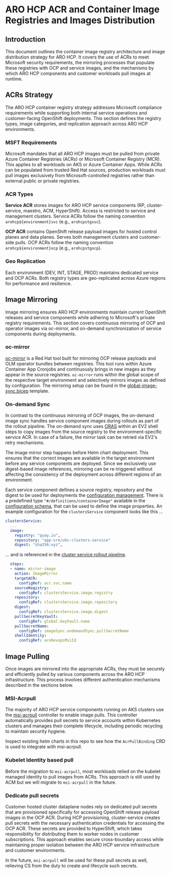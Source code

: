 # ARO HCP ACR and Container Image Registries and Images Distribution

## Introduction

This document outlines the container image registry architecture and image distribution strategy for ARO HCP. It covers the use of ACRs to meet Microsoft security requirements, the mirroring processes that populate these registries with OCP and service images, and the mechanisms by which ARO HCP components and customer workloads pull images at runtime.

## ACRs Strategy

The ARO HCP container registry strategy addresses Microsoft compliance requirements while supporting both internal service operations and customer-facing OpenShift deployments. This section defines the registry types, image categories, and replication approach across ARO HCP environments.

### MSFT Requirements

Microsoft mandates that all ARO HCP images must be pulled from private Azure Container Registries (ACRs) or Microsoft Container Registry (MCR). This applies to all workloads on AKS or Azure Container Apps. While ACRs can be populated from trusted Red Hat sources, production workloads must pull images exclusively from Microsoft-controlled registries rather than external public or private registries.

### ACR Types

**Service ACR** stores images for ARO HCP service components (RP, cluster-service, maestro, ACM, HyperShift). Access is restricted to service and management clusters. Service ACRs follow the naming convention `arohcp${environment}svc` (e.g., `arohcpstgsvc`).

**OCP ACR** contains OpenShift release payload images for hosted control planes and data planes. Serves both management clusters and customer-side pulls. OCP ACRs follow the naming convention `arohcp${environment}ocp` (e.g., `arohcpstgocp`).

### Geo Replication

Each environment (DEV, INT, STAGE, PROD) maintains dedicated service and OCP ACRs. Both registry types are geo-replicated across Azure regions for performance and resilience.

## Image Mirroring

Image mirroring ensures ARO HCP environments maintain current OpenShift releases and service components while adhering to Microsoft's private registry requirements. This section covers continuous mirroring of OCP and operator images via oc-mirror, and on-demand synchronization of service components during deployments.

### oc-mirror

[oc-mirror](https://github.com/openshift/oc-mirror) is a Red Hat tool built for mirroring OCP release payloads and OLM operator bundles between registries. This tool runs within Azure Container App Cronjobs and continuously brings in new images as they appear in the source registries. `oc-mirror` runs within the global scope of the respective target environment and selectively mirrors images as defined by configuration. The mirroring setup can be found in the [global-image-sync.bicep](../dev-infrastructure/templates/global-image-sync.bicep) template.

### On-demand Sync

In contrast to the continuous mirroring of OCP images, the on-demand image sync handles service component images during rollouts as part of the rollout pipeline. The on-demand sync uses [ORAS](https://oras.land/) within an EV2 shell steps to copy images from the source registry to the environment-specific service ACR. In case of a failure, the mirror task can be retried via EV2's retry mechanisms.

The image mirror step happens before Helm chart deployment. This ensures that the correct images are available in the target environment before any service components are deployed. Since we exclusively use digest-based image references, mirroring can be re-triggered without affecting the consistency of the deployment across different regions of an environment.

Each service component defines a source registry, repository and the digest to be used for deployments the [configuration management](configuration.md). There is a predefined type `"#/definitions/containerImage"` available in the [configuration schema](../config/config.schema.json), that can be used to define the image properties. An example configuration for the `clustersService` component looks like this ...

```yaml
clustersService:
  ...
  image:
    registry: "quay.io",
    repository: "app-sre/uhc-clusters-service"
    digest: "sha256:xyz",
```

... and is referenced in the [cluster service rollout pipeline](../cluster-service/pipeline.yaml).

```yaml
  steps:
  - name: mirror-image
    action: ImageMirror
    targetACR:
      configRef: acr.svc.name
    sourceRegistry:
      configRef: clustersService.image.registry
    repository:
      configRef: clustersService.image.repository
    digest:
      configRef: clustersService.image.digest
    pullSecretKeyVault:
      configRef: global.keyVault.name
    pullSecretName:
      configRef: imageSync.ondemandSync.pullSecretName
    shellIdentity:
      configRef: aroDevopsMsiId
```

## Image Pulling

Once images are mirrored into the appropriate ACRs, they must be securely and efficiently pulled by various components across the ARO HCP infrastructure. This process involves different authentication mechanisms described in the sections below.

### MSI-Acrpull

The majority of ARO HCP service components running on AKS clusters use the [msi-acrpull](https://github.com/Azure/msi-acrpull/) controller to enable image pulls. This controller automatically provides pull secrets to service accounts within Kubernetes clusters and manages their complete lifecycle, including periodic recycling to maintain security hygiene.

Inspect existing helm charts in this repo to see how the `AcrPullBinding` CRD is used to integrate with msi-acrpull.

### Kubelet Identity based pull

Before the migration to `msi-acrpull`, most workloads relied on the kubelet managed identity to pull images from ACRs. This approach is still used by ACM but we will migrate to `msi-acrpull` in the future.

### Dedicate pull secrets

Customer hosted cluster dataplane nodes rely on dedicated pull secrets that are provisioned specifically for accessing OpenShift release payload images in the OCP ACR. During HCP provisioning, cluster-service creates pull secrets with the necessary authentication credentials for accessing the OCP ACR. These secrets are provided to HyperShift, which takes responsibility for distributing them to worker nodes in customer subscriptions. This approach enables secure cross-boundary access while maintaining proper isolation between the ARO HCP service infrastructure and customer environments.

In the future, `msi-acrpull` will be used for these pull secrets as well, relieving CS from the duty to create and lifecycle such secrets.
